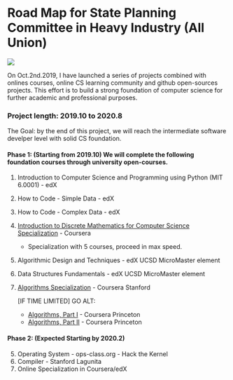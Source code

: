 <h1>Road Map for State Planning Committee in Heavy Industry (All Union) </h1>

<img src="https://static01.nyt.com/images/2017/09/24/business/24View/24View-jumbo.jpg" style="position: center">

<p>
On Oct.2nd.2019, I have launched a series of projects combined with onlines courses, online CS learning community and github open-sources projects. This effort is to build a strong foundation of computer science for further academic and professional purposes. 
</p>



<h3>Project length: 2019.10 to 2020.8</h3>

<p>
The Goal: by the end of this project, we will reach the intermediate software develper level with solid CS foundation.
</p>


<h4>Phase 1: (Starting from 2019.10) We will complete the following foundation courses through university open-courses.</h4>

  1. Introduction to Computer Science and Programming using Python (MIT 6.0001) - edX
  2. How to Code - Simple Data - edX
  3. How to Code - Complex Data - edX
  4. <a href="https://www.coursera.org/specializations/algorithms">Introduction to Discrete Mathematics for Computer Science Specialization</a> - Coursera
      - Specialization with 5 courses, proceed in max speed.
  5. Algorithmic Design and Techniques - edX UCSD MicroMaster element
  6. Data Structures Fundamentals - edX UCSD MicroMaster element
  7. <a href="https://www.coursera.org/specializations/algorithms">Algorithms Specialization</a> - Coursera Stanford
  
     [IF TIME LIMITED] GO ALT:
      - <a href="https://www.coursera.org/learn/algorithms-part1">Algorithms, Part I</a> - Coursera Princeton
      - <a href="https://www.coursera.org/learn/algorithms-part2">Algorithms, Part II</a> - Coursera Princeton
  
<h4>Phase 2: (Expected Starting by 2020.2)</h4>

  5. Operating System - ops-class.org - Hack the Kernel
  6. Compiler - Stanford Lagunita
  7. Online Specialization in Coursera/edX
